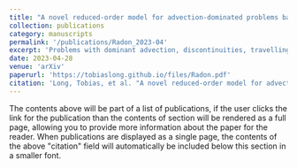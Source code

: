 ```yaml
---
title: "A novel reduced-order model for advection-dominated problems based on Radon-Cumulative-Distribution Transform"
collection: publications
category: manuscripts
permalink: '/publications/Radon_2023-04'
excerpt: 'Problems with dominant advection, discontinuities, travelling features, or shape variations are widespread in computational mechanics. However, classical linear model reduction and interpolation methods typically fail to reproduce even relatively small parameter variations, making the reduced models inefficient and inaccurate. This work proposes a model order reduction approach based on the Radon-Cumulative-Distribution transform (RCDT). We demonstrate numerically that this non-linear transformation can overcome some limitations of standard proper orthogonal decomposition (POD) reconstructions and is capable of interpolating accurately some advection-dominated phenomena, although it may introduce artefacts due to the discrete forward and inverse transform. The method is tested on various test cases coming from both manufactured examples and fluid dynamics problems. '
date: 2023-04-28
venue: 'arXiv'
paperurl: 'https://tobiaslong.github.io/files/Radon.pdf'
citation: 'Long, Tobias, et al. "A novel reduced-order model for advection-dominated problems based on Radon-Cumulative-Distribution Transform." arXiv preprint arXiv:2304.14883 (2023).'
---
```


The contents above will be part of a list of publications, if the user clicks the link for the publication than the contents of section will be rendered as a full page, allowing you to provide more information about the paper for the reader. When publications are displayed as a single page, the contents of the above "citation" field will automatically be included below this section in a smaller font.
